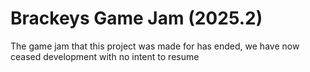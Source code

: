 # Brackeys Game Jam (2025.2)
The game jam that this project was made for has ended, we have now ceased development with no intent to resume
